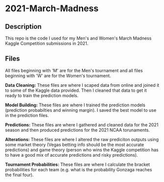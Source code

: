 # 2021-March-Madness

## Description

This repo is the code I used for my Men's and Women's March Madness Kaggle Competition submissions in 2021.

## Files

All files beginning with 'M' are for the Men's tournament and all files beginning with 'W' are for the Women's tournament.

**Data Cleaning:** These files are where I scaped data from online and joined it to some of the Kaggle data provided. Then I cleaned that data to get it ready to train the prediction models.

**Model Building:** These files are where I trained the prediction models (prediction probabilties and winning margin). I saved the best model to use in the prediction files.

**Predictions:** These files are where I gathered and cleaned data for the 2021 season and then produced predictions for the 2021 NCAA torunaments.

**Alterations:** These files are where I altered the raw prediciton outputs using some market theory (Vegas betting info should be the most accurate predictions) and game theory (person who wins the Kaggle competition has to have a good mix of accurate predictions and risky predictions).

**Tournament Probabilities:** These files are where I calculate the bracket probabilities for each team (e.g. what is the probability Gonzaga reaches the final four).
